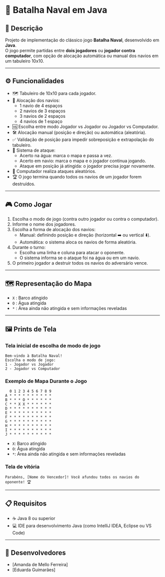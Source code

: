 # 🚢 Batalha Naval em Java

## 📖 Descrição
Projeto de implementação do clássico jogo **Batalha Naval**, desenvolvido em **Java**.  
O jogo permite partidas entre **dois jogadores** ou **jogador contra computador**, com opção de alocação automática ou manual dos navios em um tabuleiro 10x10.

---

## ⚙️ Funcionalidades
- 🗺️ Tabuleiro de 10x10 para cada jogador.
- 🚤 Alocação dos navios:
  - 1 navio de 4 espaços
  - 2 navios de 3 espaços
  - 3 navios de 2 espaços
  - 4 navios de 1 espaço
- 🆚 Escolha entre modo Jogador vs Jogador ou Jogador vs Computador.
- 🛠️ Alocação manual (posição e direção) ou automática (aleatória).
- ✅ Validação de posição para impedir sobreposição e extrapolação do tabuleiro.
- 🎯 Sistema de ataque:
  - Acerto na água: marca o mapa e passa a vez.
  - Acerto em navio: marca o mapa e o jogador continua jogando.
  - Ataque em posição já atingida: o jogador precisa jogar novamente.
- 🤖 Computador realiza ataques aleatórios.
- 🏆 O jogo termina quando todos os navios de um jogador forem destruídos.

---

## 🎮 Como Jogar
1. Escolha o modo de jogo (contra outro jogador ou contra o computador).
2. Informe o nome dos jogadores.
3. Escolha a forma de alocação dos navios:
   - Manual: definindo posição e direção (horizontal ➡️ ou vertical ⬇️).
   - Automática: o sistema aloca os navios de forma aleatória.
4. Durante o turno:
   - Escolha uma linha e coluna para atacar o oponente.
   - O sistema informa se o ataque foi na água ou em um navio.
5. O primeiro jogador a destruir todos os navios do adversário vence.

---

## 🗺️ Representação do Mapa
- `X` : Barco atingido
- `O` : Água atingida
- `*` : Área ainda não atingida e sem informações reveladas

---

## 🖼️ Prints de Tela

### Tela inicial de escolha de modo de jogo
```
Bem-vindo à Batalha Naval!
Escolha o modo de jogo:
1 - Jogador vs Jogador
2 - Jogador vs Computador
```

### Exemplo de Mapa Durante o Jogo
```
  0 1 2 3 4 5 6 7 8 9
A * * * * * * * * * *
B * * * O * * * * * *
C * * X X * * * * * *
D * * * * * * * * * *
E * * * * * * * * * *
F * * * * * * * * * *
G * * * * * * * * * *
H * * * * * * * * * *
I * * * * * * * * * *
J * * * * * * * * * *
```

- `X`: Barco atingido  
- `O`: Água atingida  
- `*`: Área ainda não atingida e sem informações reveladas

### Tela de vitória
```
Parabéns, [Nome do Vencedor]! Você afundou todos os navios do oponente! 🏆
```

---

## 📋 Requisitos
- ☕ Java 8 ou superior
- 💻 IDE para desenvolvimento Java (como IntelliJ IDEA, Eclipse ou VS Code)

---

## 👥 Desenvolvedores
- [Amanda de Mello Ferreira]
- [Eduarda Guimarães]
